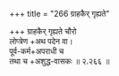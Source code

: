 +++
title = "266 ग्राहकैर् गृह्यते"

+++
ग्राहकैर् गृह्यते चौरो  
लोप्त्रेण +अथ पदेन वा।  
पूर्व-कर्म+अपराधी च  
तथा च +अशुद्ध-वासकः  ॥ २.२६६ ॥